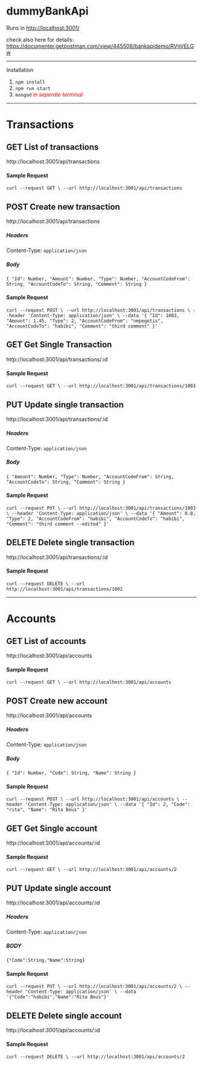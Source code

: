 # dummyBankApi #

Runs in [http://localhost:3001/](http://localhost:3001/)

check also here for details: https://documenter.getpostman.com/view/445508/bankapidemo/RVnVELGw

***

Installation 
1. `npm install`
2. `npm run start`
3. `mongod` <span style="color:red">*in seperate terminal*</span> 
***
# Transactions #


## GET List of transactions ##

http://localhost:3001/api/transactions


#### Sample Request ####

`curl --request GET \
  --url http://localhost:3001/api/transactions
`

## POST Create new transaction ## 

http://localhost:3001/api/transactions

##### Headers #####

Content-Type: `application/json`


##### Body #####

`{
    "Id": Number,
    "Amount": Number,
    "Type": Number,
    "AccountCodeFrom": String,
    "AccountCodeTo": String,
    "Comment": String
}`

#### Sample Request ####

`curl --request POST \
  --url http://localhost:3001/api/transactions \
  --header 'Content-Type: application/json' \
  --data '{
    "Id": 1003,
    "Amount": 1.45,
    "Type": 2,
    "AccountCodeFrom": "nmpegetis",
    "AccountCodeTo": "habibi",
    "Comment": "third comment"
}'`

## GET Get Single Transaction ##

http://localhost:3001/api/transactions/:id

#### Sample Request ####

`curl --request GET \
  --url http://localhost:3001/api/transactions/1003`

## PUT Update single transaction ##

http://localhost:3001/api/transactions/:id

##### Headers #####

Content-Type: `application/json`

##### Body #####

`{
    "Amount": Number,
    "Type": Number,
    "AccountCodeFrom": String,
    "AccountCodeTo": String,
    "Comment": String
}`

#### Sample Request ####

`curl --request PUT \
  --url http://localhost:3001/api/transactions/1003 \
  --header 'Content-Type: application/json' \
  --data '{
    "Amount": 0.8,
    "Type": 2,
    "AccountCodeFrom": "habibi",
    "AccountCodeTo": "habibi",
    "Comment": "third comment --edited"
}'`

## DELETE Delete single transaction ##

http://localhost:3001/api/transactions/:id

#### Sample Request ####

`curl --request DELETE \
  --url http://localhost:3001/api/transactions/1002`

***

# Accounts #

## GET List of accounts ##

http://localhost:3001/api/accounts

#### Sample Request ####

`curl --request GET \
  --url http://localhost:3001/api/accounts`

## POST Create new account ##

http://localhost:3001/api/accounts

##### Headers #####

Content-Type: `application/json`

##### Body #####

`{
    "Id": Number,
    "Code": String,
    "Name": String
}`

#### Sample Request ####

`curl --request POST \
  --url http://localhost:3001/api/accounts \
  --header 'Content-Type: application/json' \
  --data '{
    "Id": 2,
    "Code": "rita",
    "Name": "Rita Bous"
}'`

## GET Get Single account ##

http://localhost:3001/api/accounts/:id

#### Sample Request ####

`curl --request GET \
  --url http://localhost:3001/api/accounts/2`

## PUT Update single account ##

http://localhost:3001/api/accounts/:id

##### Headers #####

Content-Type: `application/json`

##### BODY #####

`{"Code":String,"Name":String}`

#### Sample Request ####

`curl --request PUT \
  --url http://localhost:3001/api/accounts/2 \
  --header 'Content-Type: application/json' \
  --data '{"Code":"habibi","Name":"Rita Bous"}'`

## DELETE Delete single account ##

http://localhost:3001/api/accounts/:id

#### Sample Request ####

`curl --request DELETE \
  --url http://localhost:3001/api/accounts/2`